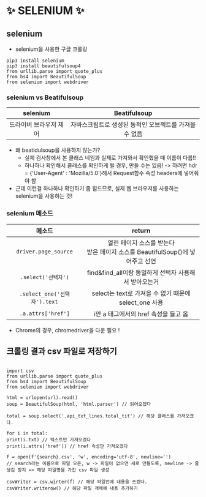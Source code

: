 # ✨ SELENIUM ✨

## **selenium**

- selenium을 사용한 구글 크롤링

```
pip3 install selenium
pip3 install beautifulsoup4
from urllib.parse import quote_plus
from bs4 import BeautifulSoup
from selenium import webdriver
```

### **selenium vs Beatifulsoup**

|        selenium        |                      Beatifulsoup                      |
| :--------------------: | :----------------------------------------------------: |
| 드라이버 브라우저 제어 | 자바스크립트로 생성된 동적인 오브젝트를 가져올 수 없음 |

- 왜 beatidulsoup을 사용하지 않는가?
  - 실제 검사창에서 본 클래스 네임과 실제로 가져와서 확인했을 때 이름이 다름!!
  - 하나하나 확인해서 클래스를 확인하게 될 경우, 만들 수는 있음! -> 하려면 hdr = {'User-Agent' : 'Mozilla/5.0'}해서 Request함수 속성 headers에 넣어줘야 함
- 근데 이런걸 하나하나 확인하기 좀 힘드므로, 실제 웹 브라우저를 사용하는 selenium을 사용하는 것!

### **selenium 메소드**

|            메소드            |                                      return                                       |
| :--------------------------: | :-------------------------------------------------------------------------------: |
|     `driver.page_source`     | 열린 페이지 소스를 받는다 <br> 받은 페이지 소스를 BeautifulSoup()에 넣어주고 선언 |
|     `.select('선택자')`      |               find&find_all이랑 동일하게 선택자 사용해서 받아오는거               |
| `.select_one('선택자').text` |               select는 text로 가져올 수 없기 떄문에 select_one 사용               |
|      `.a.attrs['href']`      |                       i안 a 태그에서의 href 속성을 들고 옴                        |

- Chrome의 경우, chromedriver을 다운 필요 !

## **크롤링 결과 csv 파일로 저장하기**

```

import csv
from urllib.parse import quote_plus
from bs4 import BeautifulSoup
from selenium import webdriver

html = urlopen(url).read()
soup = BeautifulSoup(html, 'html.parser') // 읽어오겠다

total = soup.select('.api_txt_lines.total_tit') // 해당 클래스를 가져오겠다.

for i in total:
print(i.txt) // 텍스트만 가져오겠다
print(i.attrs['href']) // href 속성만 가져오겠다

f = open(f'{search}.csv', 'w', encoding='utf-8', newline='')
// search라는 이름으로 파일 오픈, w -> 파일이 없으면 새로 만들도록, newline -> 줄 생김 방지 => 해당 파일명을 가진 csv 파일 생성

csvWriter = csv.wirter(f) // 해당 파일안에 내용을 쓰겠다.
csvWriter.writerow() // 해당 파일 객체에 내용 추가하기

```
